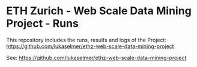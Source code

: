 # ETH Zurich - Web Scale Data Mining Project - Runs

This repository includes the runs, results and logs of the Project: https://github.com/lukaselmer/ethz-web-scale-data-mining-project

See: https://github.com/lukaselmer/ethz-web-scale-data-mining-project
